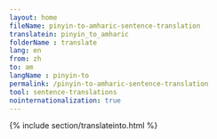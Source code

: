 ```yaml
---
layout: home
fileName: pinyin-to-amharic-sentence-translation
translatein: pinyin_to_amharic
folderName : translate
lang: en
from: zh
to: am
langName : pinyin-to
permalink: /pinyin-to-amharic-sentence-translation
tool: sentence-translations
nointernationalization: true
---
```

{% include section/translateinto.html %}
